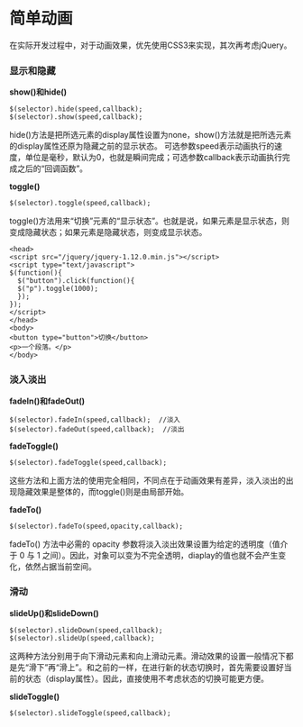简单动画
===================
在实际开发过程中，对于动画效果，优先使用CSS3来实现，其次再考虑jQuery。

###  显示和隐藏

**show()和hide()**

    $(selector).hide(speed,callback);
    $(selector).show(speed,callback);
hide()方法是把所选元素的display属性设置为none，show()方法就是把所选元素的display属性还原为隐藏之前的显示状态。
可选参数speed表示动画执行的速度，单位是毫秒，默认为0，也就是瞬间完成；可选参数callback表示动画执行完成之后的“回调函数”。

**toggle()**

    $(selector).toggle(speed,callback);
toggle()方法用来“切换”元素的“显示状态”。也就是说，如果元素是显示状态，则变成隐藏状态；如果元素是隐藏状态，则变成显示状态。

    <head>
    <script src="/jquery/jquery-1.12.0.min.js"></script>
    <script type="text/javascript">
    $(function(){
      $("button").click(function(){
      $("p").toggle(1000);
      });
    });
    </script>
    </head>
    <body>
    <button type="button">切换</button>
    <p>一个段落。</p>
    </body>

###  淡入淡出
**fadeIn()和fadeOut()**

    $(selector).fadeIn(speed,callback);  //淡入
    $(selector).fadeOut(speed,callback);  //淡出
**fadeToggle()**

    $(selector).fadeToggle(speed,callback);
这些方法和上面方法的使用完全相同，不同点在于动画效果有差异，淡入淡出的出现隐藏效果是整体的，而toggle()则是由局部开始。

**fadeTo()**

    $(selector).fadeTo(speed,opacity,callback);
fadeTo() 方法中必需的 opacity 参数将淡入淡出效果设置为给定的透明度（值介于 0 与 1 之间）。因此，对象可以变为不完全透明，diaplay的值也就不会产生变化，依然占据当前空间。

###  滑动

**slideUp()和slideDown()**

    $(selector).slideDown(speed,callback);
    $(selector).slideUp(speed,callback);
这两种方法分别用于向下滑动元素和向上滑动元素。滑动效果的设置一般情况下都是先“滑下”再“滑上”。和之前的一样，在进行新的状态切换时，首先需要设置好当前的状态（display属性）。因此，直接使用不考虑状态的切换可能更方便。

**slideToggle()**

    $(selector).slideToggle(speed,callback);

